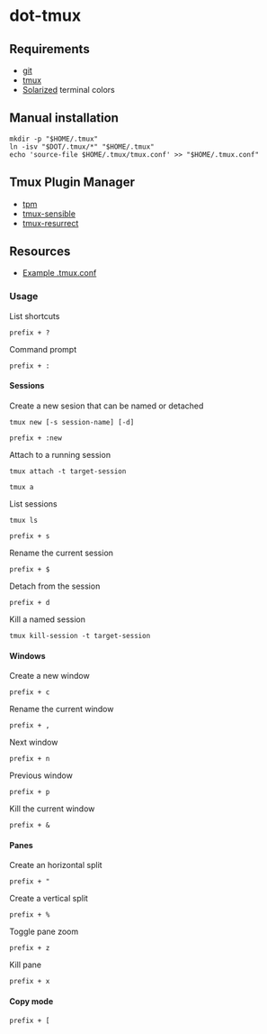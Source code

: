 # dot-tmux

## Requirements

- [git](https://git-scm.com/)
- [tmux](https://tmux.github.io/)
- [Solarized](http://ethanschoonover.com/solarized) terminal colors

## Manual installation

    mkdir -p "$HOME/.tmux"
    ln -isv "$DOT/.tmux/*" "$HOME/.tmux"
    echo 'source-file $HOME/.tmux/tmux.conf' >> "$HOME/.tmux.conf"

## Tmux Plugin Manager

- [tpm](https://github.com/tmux-plugins/tpm)
- [tmux-sensible](https://github.com/tmux-plugins/tmux-sensible)
- [tmux-resurrect](https://github.com/tmux-plugins/tmux-resurrect)

## Resources

- [Example .tmux.conf](https://github.com/tmux/tmux/blob/master/example_tmux.conf)

### Usage

List shortcuts

    prefix + ?

Command prompt

    prefix + :

#### Sessions

Create a new sesion that can be named or detached

    tmux new [-s session-name] [-d]

    prefix + :new

Attach to a running session

    tmux attach -t target-session

    tmux a

List sessions

    tmux ls

    prefix + s

Rename the current session

    prefix + $

Detach from the session

    prefix + d

Kill a named session

    tmux kill-session -t target-session

#### Windows

Create a new window

    prefix + c

Rename the current window

    prefix + ,

Next window

    prefix + n

Previous window

    prefix + p

Kill the current window

    prefix + &

#### Panes

Create an horizontal split

    prefix + "

Create a vertical split

    prefix + %

Toggle pane zoom

    prefix + z

Kill pane

    prefix + x

#### Copy mode

    prefix + [
